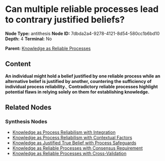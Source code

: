 # Can multiple reliable processes lead to contrary justified beliefs?

**Node Type:** antithesis
**Node ID:** 7dbda2a4-9278-4121-8d54-580cc1b6bd10
**Depth:** 4
**Terminal:** No

**Parent:** [Knowledge as Reliable Processes](knowledge-as-reliable-processes-synthesis-62cb261b-3b77-4cfa-bf85-4537b7116055.md)

## Content

**An individual might hold a belief justified by one reliable process while an alternative belief is justified by another, countering the sufficiency of individual process reliability.**, **Contradictory reliable processes highlight potential flaws in relying solely on them for establishing knowledge.**

## Related Nodes

### Synthesis Nodes

- [Knowledge as Process Reliabilism with Integration](knowledge-as-process-reliabilism-with-integration-synthesis-60ede0f9-97d7-4e6a-8185-f41c102b5191.md)
- [Knowledge as Process Reliabilism with Contextual Factors](knowledge-as-process-reliabilism-with-contextual-factors-synthesis-af8ffb60-6472-4447-beb1-bcc382deea8c.md)
- [Knowledge as Justified True Belief with Process Safeguards](knowledge-as-justified-true-belief-with-process-safeguards-synthesis-32bcf878-3300-4e5e-8217-ddf6ad2c5892.md)
- [Knowledge as Reliable Processes with Consensus Requirement](knowledge-as-reliable-processes-with-consensus-requirement-synthesis-c392c903-3d93-4f5f-9dd2-538256559b1f.md)
- [Knowledge as Reliable Processes with Cross-Validation](knowledge-as-reliable-processes-with-cross-validation-synthesis-90bfe1cc-8672-4cd6-aa97-36dc4c7b4fd7.md)
